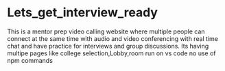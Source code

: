 # Lets_get_interview_ready
This is a mentor prep video calling website where multiple people can connect at the same time with audio and video conferencing with real time chat and have practice for interviews and group discussions.
Its having multipe pages like college selection,Lobby,room 
run on vs code
no use of npm commands
